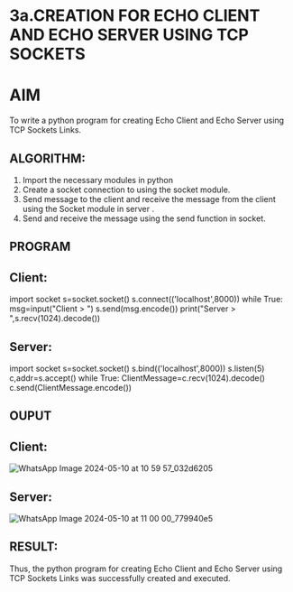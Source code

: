 # 3a.CREATION FOR ECHO CLIENT AND ECHO SERVER USING TCP SOCKETS
# AIM
To write a python program for creating Echo Client and Echo Server using TCP
Sockets Links.
## ALGORITHM:
1. Import the necessary modules in python
2. Create a socket connection to using the socket module.
3. Send message to the client and receive the message from the client using the Socket module in
 server .
4. Send and receive the message using the send function in socket.
## PROGRAM
## Client:

import socket
s=socket.socket()
s.connect(('localhost',8000))
while True:
 msg=input("Client > ")
 s.send(msg.encode())
 print("Server > ",s.recv(1024).decode())

## Server:

import socket
s=socket.socket()
s.bind(('localhost',8000))
s.listen(5)
c,addr=s.accept()
while True:
 ClientMessage=c.recv(1024).decode()
 c.send(ClientMessage.encode())


## OUPUT
## Client:
![WhatsApp Image 2024-05-10 at 10 59 57_032d6205](https://github.com/srrihaari/3a.Sockets_Creation_for_Echo_Client_and_Echo_Server/assets/145550674/234e41fa-7f86-45a0-95de-29850b3ca210)

## Server:
![WhatsApp Image 2024-05-10 at 11 00 00_779940e5](https://github.com/srrihaari/3a.Sockets_Creation_for_Echo_Client_and_Echo_Server/assets/145550674/890cee03-6d2e-4454-9f0b-f61435aca57d)


## RESULT:

Thus, the python program for creating Echo Client and Echo Server using TCP Sockets Links 
was successfully created and executed.
